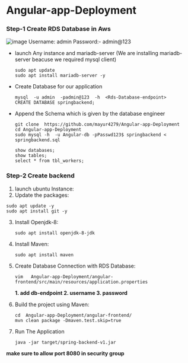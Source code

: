 # Angular-app-Deployment

### Step-1 Create RDS Database in Aws  
![image](https://github.com/mayur4279/Angular-app-Deployment/assets/73772313/66f2cd9c-8627-49ac-8107-3b68b7787e05)
Username: admin 
Password:- admin@123  

- launch  Any instance and mariadb-server (We are installing mariadb-server beacuse we required mysql client) 
  ```
  sudo apt update
  sudo apt install mariadb-server -y
  ```
- Create Database for our application  
   ```
   mysql  -u admin  -padmin@123  -h  <Rds-Database-endpoint>
   CREATE DATABASE springbackend;
   ```
- Append the Schema which is given by the database engineer
  ```
  git clone  https://github.com/mayur4279/Angular-app-Deployment
  cd Angular-app-Deployment
  sudo mysql -h  -u Angular-db -pPasswd123$ springbackend < springbackend.sql
  ```
  ```
  show databases;
  show tables;
  select * from tbl_workers;
  ```  
  
  
### Step-2 Create backend  

1. launch ubuntu Instance:
2. Update the packages:
  ```
  sudo apt update -y
  sudo apt install git -y
  ```
3. Install Openjdk-8:
   ```
   sudo apt install openjdk-8-jdk  
   ```
4. Install Maven:
   ```
   sudo apt install maven
   ```
5. Create Database Connection with RDS Database:
   ```
   vim   Angular-app-Deployment/angular-frontend/src/main/resources/application.properties
   ```
   **1. add db-endpoint 2. username 3. password**

6. Build the project using Maven:
   ```
   cd  Angular-app-Deployment/angular-frontend/
   mvn clean package -Dmaven.test.skip=true
   ```
7. Run The Application  
   ```
   java -jar target/spring-backend-v1.jar
   ```
**make sure to allow port 8080 in security group**




    

   

  
  


